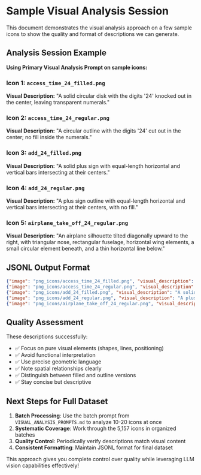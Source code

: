 # Sample Visual Analysis Session

This document demonstrates the visual analysis approach on a few sample icons to show the quality and format of descriptions we can generate.

## Analysis Session Example

**Using Primary Visual Analysis Prompt on sample icons:**

### Icon 1: `access_time_24_filled.png`
**Visual Description:** "A solid circular disk with the digits '24' knocked out in the center, leaving transparent numerals."

### Icon 2: `access_time_24_regular.png` 
**Visual Description:** "A circular outline with the digits '24' cut out in the center; no fill inside the numerals."

### Icon 3: `add_24_filled.png`
**Visual Description:** "A solid plus sign with equal-length horizontal and vertical bars intersecting at their centers."

### Icon 4: `add_24_regular.png`
**Visual Description:** "A plus sign outline with equal-length horizontal and vertical bars intersecting at their centers, with no fill."

### Icon 5: `airplane_take_off_24_regular.png`
**Visual Description:** "An airplane silhouette tilted diagonally upward to the right, with triangular nose, rectangular fuselage, horizontal wing elements, a small circular element beneath, and a thin horizontal line below."

## JSONL Output Format

```json
{"image": "png_icons/access_time_24_filled.png", "visual_description": "A solid circular disk with the digits '24' knocked out in the center, leaving transparent numerals"}
{"image": "png_icons/access_time_24_regular.png", "visual_description": "A circular outline with the digits '24' cut out in the center; no fill inside the numerals"}
{"image": "png_icons/add_24_filled.png", "visual_description": "A solid plus sign with equal-length horizontal and vertical bars intersecting at their centers"}
{"image": "png_icons/add_24_regular.png", "visual_description": "A plus sign outline with equal-length horizontal and vertical bars intersecting at their centers, with no fill"}
{"image": "png_icons/airplane_take_off_24_regular.png", "visual_description": "An airplane silhouette tilted diagonally upward to the right, with triangular nose, rectangular fuselage, horizontal wing elements, a small circular element beneath, and a thin horizontal line below"}
```

## Quality Assessment

These descriptions successfully:
- ✅ Focus on pure visual elements (shapes, lines, positioning)
- ✅ Avoid functional interpretation 
- ✅ Use precise geometric language
- ✅ Note spatial relationships clearly
- ✅ Distinguish between filled and outline versions
- ✅ Stay concise but descriptive

## Next Steps for Full Dataset

1. **Batch Processing**: Use the batch prompt from `VISUAL_ANALYSIS_PROMPTS.md` to analyze 10-20 icons at once
2. **Systematic Coverage**: Work through the 5,157 icons in organized batches
3. **Quality Control**: Periodically verify descriptions match visual content
4. **Consistent Formatting**: Maintain JSONL format for final dataset

This approach gives you complete control over quality while leveraging LLM vision capabilities effectively!

